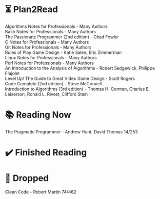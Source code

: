 # ⏳ Plan2Read

Algorithms Notes for Professionals - Many Authors   
Bash Notes for Professionals - Many Authors   
The Passionate Programmer (2nd edition) - Chad Fowler   
C Notes for Professionals - Many Authors   
Git Notes for Professionals - Many Authors   
Rules of Play Game Design - Katie Salen, Eric Zimmerman   
Linux Notes for Professionals - Many Authors   
Perl Notes for Professionals - Many Authors   
An Introduction to the Analysis of Algorithms - Robert Sedgewick, Philippe Flajolet   
Level Up! The Guide to Great Video Game Design - Scott Rogers   
Code Complete (2nd edition) - Steve McConnell   
Introduction to Algorithms (3rd edition) - Thomas H. Cormen, Charles E. Leiserson, Ronald L. Rivest, Clifford Stein   

# 📚 Reading Now

The Pragmatic Programmer - Andrew Hunt, David Thomas 14/253   

# ✔️ Finished Reading

# 🫗 Dropped

Clean Code - Robert Martin 74/462   

